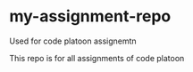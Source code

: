 # my-assignment-repo
Used for code platoon assignemtn



This repo is for all assignments of code platoon
